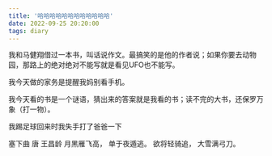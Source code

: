 ```yaml
---
title: '哈哈哈哈哈哈哈哈哈哈哈哈'
date: 2022-09-25 20:20:00
tags: diary
---
```

我和马健翔借过一本书，叫话说作文。最搞笑的是他的作者说；如果你要去动物园，那路上的绝对绝对不能写就是看见UFO也不能写。

我今天做的家务是提醒我妈别看手机。

我今天看的书是一个谜语，猜出来的答案就是我看的书；读不完的大书，还保罗万象（打一物）。

我踢足球回来时我失手打了爸爸一下

塞下曲 唐 王昌龄
月黑雁飞高，
单于夜遁逃。
欲将轻骑追，
大雪满弓刀。
